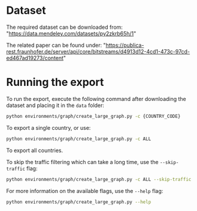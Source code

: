 # Dataset
The required dataset can be downloaded from:
"https://data.mendeley.com/datasets/py2zkrb65h/1"

The related paper can be found under:
"https://publica-rest.fraunhofer.de/server/api/core/bitstreams/d4913d12-4cd1-473c-97cd-ed467ad19273/content"

# Running the export
To run the export, execute the following command after downloading the dataset and placing it in the `data` folder:

```bash
python environments/graph/create_large_graph.py -c {COUNTRY_CODE}
```

To export a single country, or use:

```bash
python environments/graph/create_large_graph.py -c ALL
```

To export all countries.

To skip the traffic filtering which can take a long time, use the `--skip-traffic` flag:

```bash
python environments/graph/create_large_graph.py -c ALL --skip-traffic
```

For more information on the available flags, use the `--help` flag:

```bash
python environments/graph/create_large_graph.py --help
```